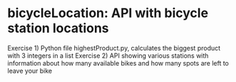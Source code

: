 # bicycleLocation: API with bicycle station locations 
Exercise 1) Python file highestProduct.py, calculates the biggest product with 3 integers in a list
Exercise 2) API showing various stations with information about how many available bikes and how many spots are left to leave your bike

